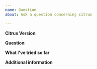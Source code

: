 ```yaml
---
name: Question
about: Ask a question concerning citrus

---
```


**Citrus Version**


**Question**


**What I've tried so far**


**Additional information**
